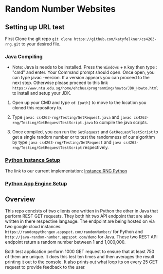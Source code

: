 # Random Number Websites

## Setting up URL test

 First Clone the git repo `git clone https://github.com/katyfelkner/cs4263-rng.git` to your desired file.

### Java Compiling

- Note: Java is needs to be installed. Press the `Windows` + `R` key then type : "cmd" and enter. Your Command prompt should open. Once open, you can type javac -version. If a version appears you can proceed to the next step. Otherwise please proceed to this link `https://www.ntu.edu.sg/home/ehchua/programming/howto/JDK_Howto.html` to install and setup your JDK.

1) Open up your CMD and type `cd {path}` to move to the location you cloned this repository to.

2) Type `javac cs4263-rng/Testing/GetRequest.java` and `javac cs4263-rng/Testing/GetRequestTestScript.java` to compile the java scripts.

3) Once compiled, you can run the `GetRequest` and `GetRequestTestScript` to get a single random number or to test the randomness of our algorithm by type `java cs4263-rng/Testing/GetRequest` and `java cs4263-rng/Testing/GetRequestTestScript` respectively. 

### [Python Instance Setup](https://github.com/katyfelkner/cs4263-rng/blob/master/PythonInstance/Setup.md "Python Instance Setup")
The link to our current implementation: [Instance RNG Python](http://35.238.165.97:5000/ "Instance RNG Python")
 
### [Python App Engine Setup](https://github.com/katyfelkner/cs4263-rng/blob/master/PythonAppEngine/PyAppEngineSetup.md "Python App Engine Setup")
 ## Overview

This repo concists of two clients one written in Python the other in Java that perform REST GET requests. They both hit two API endpoint that are also written in there respective langauge. The endpoint are being hosted on via two google cloud instances `https://randompythongen.appspot.com/randomNumber/` for Python and `http://java-random-number.appspot.com/demo` for Java. These two REST API endpoint return a random number between 1 and 1,000,000.

Both test application perform 1000 GET request to ensure that at least 750 of them are unique. It does this test ten times and then averages the result printing it out to the console. It also prints out what loop its on every 25 GET request to provide feedback to the user.
